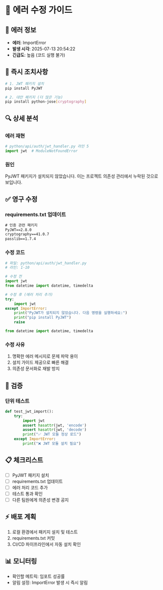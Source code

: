 # 🔧 에러 수정 가이드

## 🚨 에러 정보
- **에러**: ImportError
- **발생 시각**: 2025-07-13 20:54:22
- **긴급도**: 높음 (코드 실행 불가)

## 💊 즉시 조치사항
```bash
# 1. JWT 패키지 설치
pip install PyJWT

# 2. 대안 패키지 (더 많은 기능)
pip install python-jose[cryptography]
```

## 🔍 상세 분석
### 에러 재현
```python
# python/api/auth/jwt_handler.py 라인 5
import jwt  # ModuleNotFoundError
```

### 원인
PyJWT 패키지가 설치되지 않았습니다. 
이는 프로젝트 의존성 관리에서 누락된 것으로 보입니다.

## ✅ 영구 수정
### requirements.txt 업데이트
```txt
# 인증 관련 패키지
PyJWT==2.8.0
cryptography==41.0.7
passlib==1.7.4
```

### 수정 코드
```python
# 파일: python/api/auth/jwt_handler.py
# 라인: 1-10

# 수정 전
import jwt
from datetime import datetime, timedelta

# 수정 후 (에러 처리 추가)
try:
    import jwt
except ImportError:
    print("PyJWT가 설치되지 않았습니다. 다음 명령을 실행하세요:")
    print("pip install PyJWT")
    raise

from datetime import datetime, timedelta
```

### 수정 사유
1. 명확한 에러 메시지로 문제 파악 용이
2. 설치 가이드 제공으로 빠른 해결
3. 의존성 문서화로 재발 방지

## 🧪 검증
### 단위 테스트
```python
def test_jwt_import():
    try:
        import jwt
        assert hasattr(jwt, 'encode')
        assert hasattr(jwt, 'decode')
        print("✅ JWT 모듈 정상 로드")
    except ImportError:
        print("❌ JWT 모듈 설치 필요")
```

## 📋 체크리스트
- [ ] PyJWT 패키지 설치
- [ ] requirements.txt 업데이트
- [ ] 에러 처리 코드 추가
- [ ] 테스트 통과 확인
- [ ] 다른 팀원에게 의존성 변경 공지

## ⚡ 배포 계획
1. 로컬 환경에서 패키지 설치 및 테스트
2. requirements.txt 커밋
3. CI/CD 파이프라인에서 자동 설치 확인

## 📊 모니터링
- 확인할 메트릭: 임포트 성공률
- 알림 설정: ImportError 발생 시 즉시 알림
